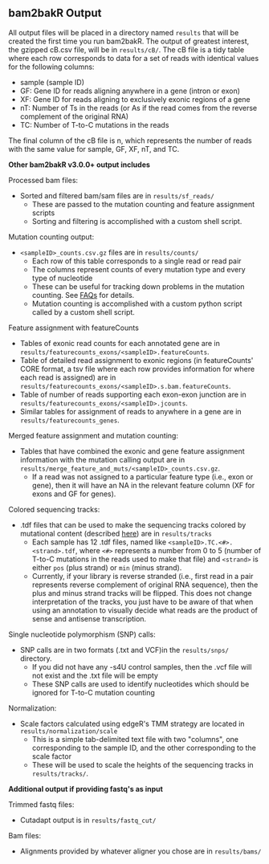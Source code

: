 ## bam2bakR Output

All output files will be placed in a directory named `results` that will be created the first time you run bam2bakR. The output of greatest interest, the gzipped cB.csv file, will be in `results/cB/`. The cB file is a tidy table where each row corresponds to data for a set of reads with identical values for the following columns:

  * sample (sample ID)
  * GF: Gene ID for reads aligning anywhere in a gene (intron or exon)
  * XF: Gene ID for reads aligning to exclusively exonic regions of a gene
  * nT: Number of Ts in the reads (or As if the read comes from the reverse complement of the original RNA)
  * TC: Number of T-to-C mutations in the reads

The final column of the cB file is n, which represents the number of reads with the same value for sample, GF, XF, nT, and TC.

**Other bam2bakR v3.0.0+ output includes**

Processed bam files:

* Sorted and filtered bam/sam files are in `results/sf_reads/`
  - These are passed to the mutation counting and feature assignment scripts
  - Sorting and filtering is accomplished with a custom shell script.

Mutation counting output:

* `<sampleID>_counts.csv.gz` files are in `results/counts/`
  - Each row of this table corresponds to a single read or read pair
  - The columns represent counts of every mutation type and every type of nucleotide
  - These can be useful for tracking down problems in the mutation counting. See [FAQs](faqs.md) for details.
  - Mutation counting is accomplished with a custom python script called by a custom shell script.

Feature assignment with featureCounts

* Tables of exonic read counts for each annotated gene are in `results/featurecounts_exons/<sampleID>.featureCounts`.
* Table of detailed read assignment to exonic regions (in featureCounts' CORE format, a tsv file where each row provides information for where each read is assigned) are in `results/featurecounts_exons/<sampleID>.s.bam.featureCounts`.
* Table of number of reads supporting each exon-exon junction are in `results/featurecounts_exons/<sampleID>.jcounts`.
* Similar tables for assignment of reads to anywhere in a gene are in `results/featurecounts_genes`.


Merged feature assignment and mutation counting:

* Tables that have combined the exonic and gene feature assignment information with the mutation calling output are in `results/merge_feature_and_muts/<sampleID>_counts.csv.gz`. 
  - If a read was not assigned to a particular feature type (i.e., exon or gene), then it will have an NA in the relevant feature column (XF for exons and GF for genes).


Colored sequencing tracks:

* .tdf files that can be used to make the sequencing tracks colored by mutational content (described [here](../tracks.md)) are in `results/tracks`
  - Each sample has 12 .tdf files, named like `<sampleID>.TC.<#>.<strand>.tdf`, where `<#>` represents a number from 0 to 5 (number of T-to-C mutations in the reads used to make that file) and `<strand>` is either `pos` (plus strand) or `min` (minus strand).
  - Currently, if your library is reverse stranded (i.e., first read in a pair represents reverse complement of original RNA sequence), then the plus and minus strand tracks will be flipped. This does not change interpretation of the tracks, you just have to be aware of that when using an annotation to visually decide what reads are the 
  product of sense and antisense transcription.

Single nucleotide polymorphism (SNP) calls:

* SNP calls are in two formats (.txt and VCF)in the `results/snps/` directory.
  - If you did not have any -s4U control samples, then the .vcf file will not exist and the .txt file will be empty
  - These SNP calls are used to identify nucleotides which should be ignored for T-to-C mutation counting

Normalization:

* Scale factors calculated using edgeR's TMM strategy are located in `results/normalization/scale`
  - This is a simple tab-delimited text file with two "columns", one corresponding to the sample ID, and the other corresponding to the scale factor
  - These will be used to scale the heights of the sequencing tracks in `results/tracks/`.


**Additional output if providing fastq's as input**

Trimmed fastq files:

* Cutadapt output is in `results/fastq_cut/`

Bam files:

* Alignments provided by whatever aligner you chose are in `results/bams/`